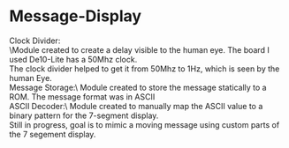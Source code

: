 # Message-Display
Clock Divider:\
\Module created to create a delay visible to the human eye. The board I used De10-Lite has a 50Mhz clock. \
The clock divider helped to get it from 50Mhz to 1Hz, which is seen by the human Eye. \
Message Storage:\\
Module created to store the message statically to a ROM. The message format was in ASCII\
ASCII Decoder:\\
Module created to manually map the ASCII value to a binary pattern for the 7-segment display.\
Still in progress, goal is to mimic a moving message using custom parts of the 7 segement display.
